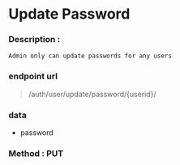 # Update Password


### Description : 
```
Admin only can update passwords for any users
```


### endpoint url
> /auth/user/update/password/{userid}/

### data
- password


### Method : PUT

